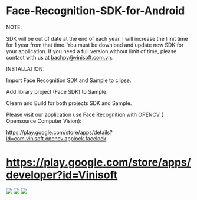 Face-Recognition-SDK-for-Android
===============================

NOTE:

SDK will be out of date at the end of each year. I will increase the limit time for 1 year from that time. You must be download and update new SDK for your application. If you need a full version without limit of time, please contact with us at bachpv@vinisoft.com.vn.

INSTALLATION:

Import Face Recognition SDK and Sample to clipse.

Add library project (Face SDK) to Sample.

Clearn and Build for both projects SDK and Sample.

Please visit our application use Face Recognition with OPENCV ( Opensource Computer Vision):

https://play.google.com/store/apps/details?id=com.vinisoft.opencv.applock.facelock

https://play.google.com/store/apps/developer?id=Vinisoft
===============================

![](https://github.com/Vinisoft/Face-Recognition-SDK-for-Android/blob/master/train.png)
![](https://github.com/Vinisoft/Face-Recognition-SDK-for-Android/blob/master/test.png)
![](https://github.com/Vinisoft/Face-Recognition-SDK-for-Android/blob/master/setting.png)
